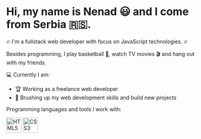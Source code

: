 # Hi, my name is Nenad :smiley: and I come from Serbia :serbia:.

:fire: I'm a fullstack web developer with focus on JavaScript technologies. :fire:

Besides programming, I play basketball :basketball:, watch TV movies :clapper: and hang out with my friends.

:computer: Currently I am:
- :trophy: Working as a freelance web developer
- :muscle: Brushing up my web development skills and build new projects 

Programming languages and tools I work with:

<p align="left">
  <img src="https://upload.wikimedia.org/wikipedia/commons/6/61/HTML5_logo_and_wordmark.svg" alt="HTML5 Logo" width="40" height="40">
  <img src="https://upload.wikimedia.org/wikipedia/commons/d/d5/CSS3_logo_and_wordmark.svg" alt="CSS3 Logo" width="40" height="40">
</p>
